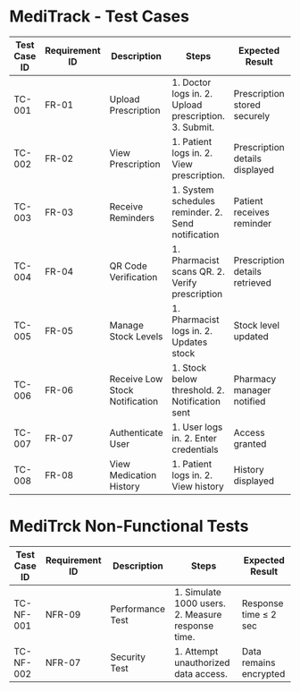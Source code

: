 # MediTrack - Test Cases

| Test Case ID |	Requirement ID | Description	| Steps	| Expected Result	| Actual Result | Status |
|-------------|----------------|-------------|-------|------------------|---------------|--------|
| TC-001	| FR-01	| Upload Prescription	| 1. Doctor logs in. 2. Upload prescription. 3. Submit.	| Prescription stored securely	| ... | ... |
| TC-002	| FR-02	| View Prescription	| 1. Patient logs in. 2. View prescription. | Prescription details displayed | ... | ... |
| TC-003	| FR-03	| Receive Reminders	| 1. System schedules reminder. 2. Send notification	| Patient receives reminder	| ... | ... |
| TC-004	| FR-04	| QR Code Verification	| 1. Pharmacist scans QR. 2. Verify prescription | Prescription details retrieved	| ... | ... |
| TC-005	| FR-05	| Manage Stock Levels	| 1. Pharmacist logs in. 2. Updates stock	| Stock level updated	| ... | ... |
| TC-006	| FR-06	| Receive Low Stock Notification	| 1. Stock below threshold. 2. Notification sent	| Pharmacy manager notified	| ... | ... |
| TC-007	| FR-07	| Authenticate User	| 1. User logs in. 2. Enter credentials	| Access granted	| ... | ... |
| TC-008	| FR-08	| View Medication History	| 1. Patient logs in. 2. View history	| History displayed	| ... | ... |

# MediTrck Non-Functional Tests
| Test Case ID	| Requirement ID	| Description |	Steps |	Expected Result |
|-------------|----------------|-------------|-------|------------------|
| TC-NF-001 |	NFR-09	| Performance Test	| 1. Simulate 1000 users. 2. Measure response time.	| Response time ≤ 2 sec |
| TC-NF-002	| NFR-07	| Security Test	| 1. Attempt unauthorized data access. |	Data remains encrypted |

